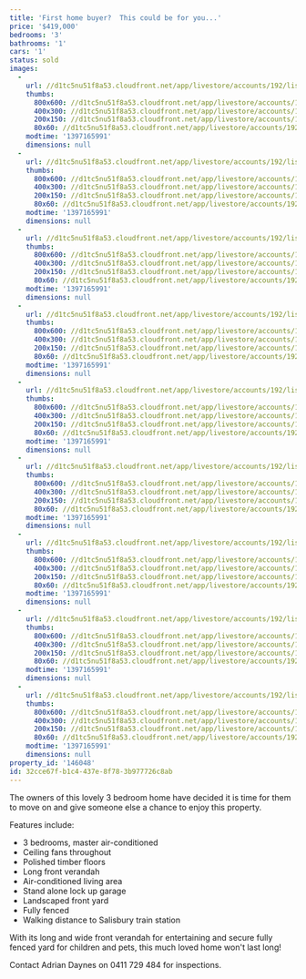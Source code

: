 ```yaml
---
title: 'First home buyer?  This could be for you...'
price: '$419,000'
bedrooms: '3'
bathrooms: '1'
cars: '1'
status: sold
images:
  -
    url: //d1tc5nu51f8a53.cloudfront.net/app/livestore/accounts/192/listings/98138/images/104608536-1_1682595391_20140411033224.jpg
    thumbs:
      800x600: //d1tc5nu51f8a53.cloudfront.net/app/livestore/accounts/192/listings/98138/images/104608536-1_1682595391_20140411033224_800x600.jpg
      400x300: //d1tc5nu51f8a53.cloudfront.net/app/livestore/accounts/192/listings/98138/images/104608536-1_1682595391_20140411033224_400x300.jpg
      200x150: //d1tc5nu51f8a53.cloudfront.net/app/livestore/accounts/192/listings/98138/images/104608536-1_1682595391_20140411033224_200x150.jpg
      80x60: //d1tc5nu51f8a53.cloudfront.net/app/livestore/accounts/192/listings/98138/images/104608536-1_1682595391_20140411033224_80x60.jpg
    modtime: '1397165991'
    dimensions: null
  -
    url: //d1tc5nu51f8a53.cloudfront.net/app/livestore/accounts/192/listings/98138/images/104608536-2_8497606670_20140411033226.jpg
    thumbs:
      800x600: //d1tc5nu51f8a53.cloudfront.net/app/livestore/accounts/192/listings/98138/images/104608536-2_8497606670_20140411033226_800x600.jpg
      400x300: //d1tc5nu51f8a53.cloudfront.net/app/livestore/accounts/192/listings/98138/images/104608536-2_8497606670_20140411033226_400x300.jpg
      200x150: //d1tc5nu51f8a53.cloudfront.net/app/livestore/accounts/192/listings/98138/images/104608536-2_8497606670_20140411033226_200x150.jpg
      80x60: //d1tc5nu51f8a53.cloudfront.net/app/livestore/accounts/192/listings/98138/images/104608536-2_8497606670_20140411033226_80x60.jpg
    modtime: '1397165991'
    dimensions: null
  -
    url: //d1tc5nu51f8a53.cloudfront.net/app/livestore/accounts/192/listings/98138/images/104608536-3_8925757027_20140411033233.jpg
    thumbs:
      800x600: //d1tc5nu51f8a53.cloudfront.net/app/livestore/accounts/192/listings/98138/images/104608536-3_8925757027_20140411033233_800x600.jpg
      400x300: //d1tc5nu51f8a53.cloudfront.net/app/livestore/accounts/192/listings/98138/images/104608536-3_8925757027_20140411033233_400x300.jpg
      200x150: //d1tc5nu51f8a53.cloudfront.net/app/livestore/accounts/192/listings/98138/images/104608536-3_8925757027_20140411033233_200x150.jpg
      80x60: //d1tc5nu51f8a53.cloudfront.net/app/livestore/accounts/192/listings/98138/images/104608536-3_8925757027_20140411033233_80x60.jpg
    modtime: '1397165991'
    dimensions: null
  -
    url: //d1tc5nu51f8a53.cloudfront.net/app/livestore/accounts/192/listings/98138/images/104608536-4_2310813595_20140411033231.jpg
    thumbs:
      800x600: //d1tc5nu51f8a53.cloudfront.net/app/livestore/accounts/192/listings/98138/images/104608536-4_2310813595_20140411033231_800x600.jpg
      400x300: //d1tc5nu51f8a53.cloudfront.net/app/livestore/accounts/192/listings/98138/images/104608536-4_2310813595_20140411033231_400x300.jpg
      200x150: //d1tc5nu51f8a53.cloudfront.net/app/livestore/accounts/192/listings/98138/images/104608536-4_2310813595_20140411033231_200x150.jpg
      80x60: //d1tc5nu51f8a53.cloudfront.net/app/livestore/accounts/192/listings/98138/images/104608536-4_2310813595_20140411033231_80x60.jpg
    modtime: '1397165991'
    dimensions: null
  -
    url: //d1tc5nu51f8a53.cloudfront.net/app/livestore/accounts/192/listings/98138/images/104608536-5_7246370306_20140411033230.jpg
    thumbs:
      800x600: //d1tc5nu51f8a53.cloudfront.net/app/livestore/accounts/192/listings/98138/images/104608536-5_7246370306_20140411033230_800x600.jpg
      400x300: //d1tc5nu51f8a53.cloudfront.net/app/livestore/accounts/192/listings/98138/images/104608536-5_7246370306_20140411033230_400x300.jpg
      200x150: //d1tc5nu51f8a53.cloudfront.net/app/livestore/accounts/192/listings/98138/images/104608536-5_7246370306_20140411033230_200x150.jpg
      80x60: //d1tc5nu51f8a53.cloudfront.net/app/livestore/accounts/192/listings/98138/images/104608536-5_7246370306_20140411033230_80x60.jpg
    modtime: '1397165991'
    dimensions: null
  -
    url: //d1tc5nu51f8a53.cloudfront.net/app/livestore/accounts/192/listings/98138/images/104608536-6_4146602019_20140411033231.jpg
    thumbs:
      800x600: //d1tc5nu51f8a53.cloudfront.net/app/livestore/accounts/192/listings/98138/images/104608536-6_4146602019_20140411033231_800x600.jpg
      400x300: //d1tc5nu51f8a53.cloudfront.net/app/livestore/accounts/192/listings/98138/images/104608536-6_4146602019_20140411033231_400x300.jpg
      200x150: //d1tc5nu51f8a53.cloudfront.net/app/livestore/accounts/192/listings/98138/images/104608536-6_4146602019_20140411033231_200x150.jpg
      80x60: //d1tc5nu51f8a53.cloudfront.net/app/livestore/accounts/192/listings/98138/images/104608536-6_4146602019_20140411033231_80x60.jpg
    modtime: '1397165991'
    dimensions: null
  -
    url: //d1tc5nu51f8a53.cloudfront.net/app/livestore/accounts/192/listings/98138/images/104608536-7_5359336245_20140411033230.jpg
    thumbs:
      800x600: //d1tc5nu51f8a53.cloudfront.net/app/livestore/accounts/192/listings/98138/images/104608536-7_5359336245_20140411033230_800x600.jpg
      400x300: //d1tc5nu51f8a53.cloudfront.net/app/livestore/accounts/192/listings/98138/images/104608536-7_5359336245_20140411033230_400x300.jpg
      200x150: //d1tc5nu51f8a53.cloudfront.net/app/livestore/accounts/192/listings/98138/images/104608536-7_5359336245_20140411033230_200x150.jpg
      80x60: //d1tc5nu51f8a53.cloudfront.net/app/livestore/accounts/192/listings/98138/images/104608536-7_5359336245_20140411033230_80x60.jpg
    modtime: '1397165991'
    dimensions: null
  -
    url: //d1tc5nu51f8a53.cloudfront.net/app/livestore/accounts/192/listings/98138/images/104608536-8_1835275292_20140411033239.jpg
    thumbs:
      800x600: //d1tc5nu51f8a53.cloudfront.net/app/livestore/accounts/192/listings/98138/images/104608536-8_1835275292_20140411033239_800x600.jpg
      400x300: //d1tc5nu51f8a53.cloudfront.net/app/livestore/accounts/192/listings/98138/images/104608536-8_1835275292_20140411033239_400x300.jpg
      200x150: //d1tc5nu51f8a53.cloudfront.net/app/livestore/accounts/192/listings/98138/images/104608536-8_1835275292_20140411033239_200x150.jpg
      80x60: //d1tc5nu51f8a53.cloudfront.net/app/livestore/accounts/192/listings/98138/images/104608536-8_1835275292_20140411033239_80x60.jpg
    modtime: '1397165991'
    dimensions: null
  -
    url: //d1tc5nu51f8a53.cloudfront.net/app/livestore/accounts/192/listings/98138/images/104608536-9_516603970_20140411033236.jpg
    thumbs:
      800x600: //d1tc5nu51f8a53.cloudfront.net/app/livestore/accounts/192/listings/98138/images/104608536-9_516603970_20140411033236_800x600.jpg
      400x300: //d1tc5nu51f8a53.cloudfront.net/app/livestore/accounts/192/listings/98138/images/104608536-9_516603970_20140411033236_400x300.jpg
      200x150: //d1tc5nu51f8a53.cloudfront.net/app/livestore/accounts/192/listings/98138/images/104608536-9_516603970_20140411033236_200x150.jpg
      80x60: //d1tc5nu51f8a53.cloudfront.net/app/livestore/accounts/192/listings/98138/images/104608536-9_516603970_20140411033236_80x60.jpg
    modtime: '1397165991'
    dimensions: null
property_id: '146048'
id: 32cce67f-b1c4-437e-8f78-3b977726c8ab
---
```

The owners of this lovely 3 bedroom home have decided it is time for them to move on and give someone else a chance to enjoy this property.

Features include:
* 3 bedrooms, master air-conditioned
* Ceiling fans throughout
* Polished timber floors
* Long front verandah
* Air-conditioned living area
* Stand alone lock up garage
* Landscaped front yard
* Fully fenced
* Walking distance to Salisbury train station

With its long and wide front verandah for entertaining and secure fully fenced yard for children and pets, this much loved home won't last long!

Contact Adrian Daynes on 0411 729 484 for inspections.